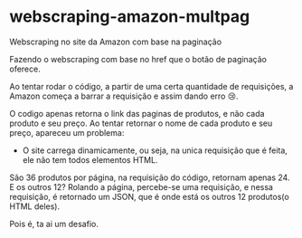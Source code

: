 # webscraping-amazon-multpag
Webscraping no site da Amazon com base na paginação

Fazendo o webscraping com base no href que o botão de paginação oferece.

Ao tentar rodar o código, a partir de uma certa quantidade de requisições, a Amazon começa a barrar a requisição e assim dando erro 😢.

O codigo apenas retorna o link das paginas de produtos, e não cada produto e seu preço.
Ao tentar retornar o nome de cada produto e seu preço, apareceu um problema:
- O site carrega dinamicamente, ou seja, na unica requisição que é feita, ele não tem todos elementos HTML.
  
São 36 produtos por página, na requisição do código, retornam apenas 24. E os outros 12? Rolando a página, percebe-se uma requisição, e nessa requisição, é retornado um JSON,
que é onde está os outros 12 produtos(o HTML deles).

Pois é, ta ai um desafio.

